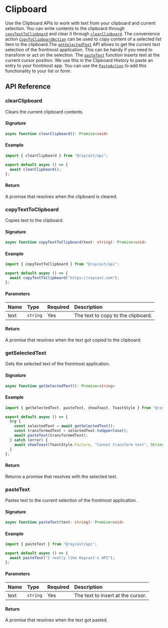 # Clipboard

Use the Clipboard APIs to work with text from your clipboard and current selection. You can write contents to the clipboard through [`copyTextToClipboard`](clipboard.md#copytexttoclipboard) and clear it through [`clearClipboard`](clipboard.md#clearclipboard). The convenience action [`CopyToClipboardAction`](user-interface/actions.md#CopyToClipboardAction) can be used to copy content of a selected list item to the clipboard.The [`getSelectedText`](clipboard.md#getselectedtext) API allows to get the current text selection of the frontmost application. This can be handy if you need to transform or act on the selection. The [`pasteText`](clipboard.md#pastetext) function inserts text at the current cursor position. We use this in the Clipboard History to paste an entry to your frontmost app. You can use the [`PasteAction`](user-interface/actions.md#pasteaction) to add this functionality to your list or form.

## API Reference

### clearClipboard

Clears the current clipboard contents.

#### Signature

```typescript
async function clearClipboard(): Promise<void>
```

#### Example

```typescript
import { clearClipboard } from "@raycast/api";

export default async () => {
  await clearClipboard();
};
```

#### Return

A promise that resolves when the clipboard is cleared.

### copyTextToClipboard

Copies text to the clipboard.

#### Signature

```typescript
async function copyTextToClipboard(text: string): Promise<void>
```

#### Example

```typescript
import { copyTextToClipboard } from "@raycast/api";

export default async () => {
  await copyTextToClipboard("https://raycast.com");
};
```

#### Parameters

| Name | Type | Required | Description |
| :--- | :--- | :--- | :--- |
| text | `string` | Yes | The text to copy to the clipboard. |

#### Return

A promise that resolves when the text got copied to the clipboard.

### getSelectedText

Gets the selected text of the frontmost application.

#### Signature

```typescript
async function getSelectedText(): Promise<string>
```

#### Example

```typescript
import { getSelectedText, pasteText, showToast, ToastStyle } from "@raycast/api";

export default async () => {
  try {
    const selectedText = await getSelectedText();
    const transformedText = selectedText.toUpperCase();
    await pasteText(transformedText);
  } catch (error) {
    await showToast(ToastStyle.Failure, "Cannot transform text", String(error));
  }
};
```

#### Return

Returns a promise that resolves with the selected text.

### pasteText

Pastes text to the current selection of the frontmost application.

#### Signature

```typescript
async function pasteText(text: string): Promise<void>
```

#### Example

```typescript
import { pasteText } from "@raycast/api";

export default async () => {
  await pasteText("I really like Raycast's API");
};
```

#### Parameters

| Name | Type | Required | Description |
| :--- | :--- | :--- | :--- |
| text | `string` | Yes | The text to insert at the cursor. |

#### Return

A promise that resolves when the text got pasted.


